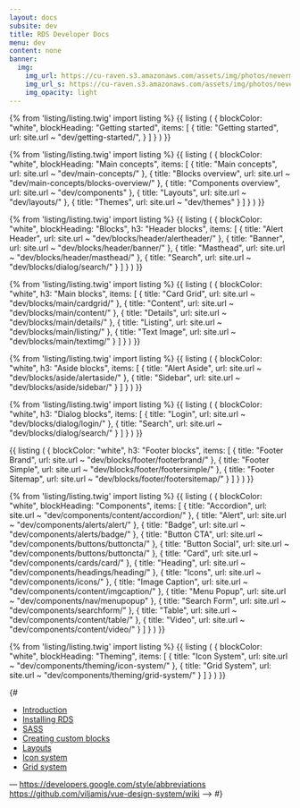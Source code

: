 ```yaml
---
layout: docs
subsite: dev
title: RDS Developer Docs
menu: dev
content: none
banner:
  img:
    img_url: https://cu-raven.s3.amazonaws.com/assets/img/photos/nevermore.jpg
    img_url_s: https://cu-raven.s3.amazonaws.com/assets/img/photos/nevermore-s.jpg
    img_opacity: light
---
```

{% from 'listing/listing.twig' import listing %}
{{ listing (
    {
       blockColor: "white",
            blockHeading: "Getting started",
            items:
            [
                {
                    title: "Getting started",
                    url: site.url ~ "dev/getting-started/",
                }
            ]
    }
) }}

{% from 'listing/listing.twig' import listing %}
{{ listing (
    {
       blockColor: "white",
            blockHeading: "Main concepts",
            items:
            [
                {
                    title: "Main concepts",
                    url: site.url ~ "dev/main-concepts/"
                },
                {
                    title: "Blocks overview",
                    url: site.url ~ "dev/main-concepts/blocks-overview/"
                },
                {
                    title: "Components overview",
                    url: site.url ~ "dev/components"
                },
                {
                    title: "Layouts",
                    url: site.url ~ "dev/layouts/"
                },
                {
                    title: "Themes",
                    url: site.url ~ "dev/themes"
                }
            ]
    }
) }}


{% from 'listing/listing.twig' import listing %}
{{ listing (
    {
       blockColor: "white",
            blockHeading: "Blocks",
            h3: "Header blocks",
            items:
            [
                {
                    title: "Alert Header",
                    url: site.url ~ "dev/blocks/header/alertheader/"
                },
                {
                    title: "Banner",
                    url: site.url ~ "dev/blocks/header/banner/"
                },
                {
                    title: "Masthead",
                    url: site.url ~ "dev/blocks/header/masthead/"
                },
                {
                    title: "Search",
                    url: site.url ~ "dev/blocks/dialog/search/"
                }
            ]
    }
) }}

{% from 'listing/listing.twig' import listing %}
{{ listing (
    {
       blockColor: "white",
            h3: "Main blocks",
            items:
            [
                {
                    title: "Card Grid",
                    url: site.url ~ "dev/blocks/main/cardgrid/"
                },
                {
                    title: "Content",
                    url: site.url ~ "dev/blocks/main/content/"
                },
                {
                    title: "Details",
                    url: site.url ~ "dev/blocks/main/details/"
                },
                {
                    title: "Listing",
                    url: site.url ~ "dev/blocks/main/listing/"
                },
                {
                    title: "Text Image",
                    url: site.url ~ "dev/blocks/main/textimg/"
                }
            ]
    }
) }}

{% from 'listing/listing.twig' import listing %}
{{ listing (
    {
       blockColor: "white",
            h3: "Aside blocks",
            items:
            [
                {
                    title: "Alert Aside",
                    url: site.url ~ "dev/blocks/aside/alertaside/"
                },
                {
                    title: "Sidebar",
                    url: site.url ~ "dev/blocks/aside/sidebar/"
                }
            ]
    }
) }}

{% from 'listing/listing.twig' import listing %}
{{ listing (
    {
       blockColor: "white",
            h3: "Dialog blocks",
            items:
            [
                {
                    title: "Login",
                    url: site.url ~ "dev/blocks/dialog/login/"
                },
                {
                    title: "Search",
                    url: site.url ~ "dev/blocks/dialog/search/"
                }
            ]
    }
) }}

{{ listing (
    {
       blockColor: "white",
            h3: "Footer blocks",
            items:
            [
                {
                    title: "Footer Brand",
                    url: site.url ~ "dev/blocks/footer/footerbrand/"
                },
                {
                    title: "Footer Simple",
                    url: site.url ~ "dev/blocks/footer/footersimple/"
                },
                {
                    title: "Footer Sitemap",
                    url: site.url ~ "dev/blocks/footer/footersitemap/"
                }
            ]
    }
) }}

{% from 'listing/listing.twig' import listing %}
{{ listing (
    {
       blockColor: "white",
            blockHeading: "Components",
            items:
            [
                {
                    title: "Accordion",
                    url: site.url ~ "dev/components/content/accordion/"
                },
                {
                    title: "Alert",
                    url: site.url ~ "dev/components/alerts/alert/"
                },
                {
                    title: "Badge",
                    url: site.url ~ "dev/components/alerts/badge/"
                },
                {
                    title: "Button CTA",
                    url: site.url ~ "dev/components/buttons/buttoncta/"
                },
                {
                    title: "Button Social",
                    url: site.url ~ "dev/components/buttons/buttoncta/"
                },
                {
                    title: "Card",
                    url: site.url ~ "dev/components/cards/card/"
                },
                {
                    title: "Heading",
                    url: site.url ~ "dev/components/headings/heading/"
                },
                {
                    title: "Icons",
                    url: site.url ~ "dev/components/icons/"
                },
                {
                    title: "Image Caption",
                    url: site.url ~ "dev/components/content/imgcaption/"
                },
                {
                    title: "Menu Popup",
                    url: site.url ~ "dev/components/nav/menupopup"
                },
                {
                    title: "Search Form",
                    url: site.url ~ "dev/components/searchform/"
                },
                {
                    title: "Table",
                    url: site.url ~ "dev/components/content/table/"
                },
                {
                    title: "Video",
                    url: site.url ~ "dev/components/content/video/"
                }
            ]
    }
) }}

{% from 'listing/listing.twig' import listing %}
{{ listing (
    {
       blockColor: "white",
            blockHeading: "Theming",
            items:
            [
                {
                    title: "Icon System",
                    url: site.url ~ "dev/components/theming/icon-system/"
                },
                {
                    title: "Grid System",
                    url: site.url ~ "dev/components/theming/grid-system/"
                }
            ]
    }
) }}


{# 

- [Introduction]({{site.url}}dev/custom-theming/)
- [Installing RDS]({{site.url}}dev/custom-theming/installing-rds/)
- [SASS]({{site.url}}dev/custom-theming/sass/)
- [Creating custom blocks]({{site.url}}dev/custom-theming/installing-rds/)
- [Layouts]({{site.url}}dev/custom-theming/layouts/)
- [Icon system]({{site.url}}dev/custom-theming/icon-system/)
- [Grid system]({{site.url}}dev/custom-theming/working-with-grids/)

–– https://developers.google.com/style/abbreviations https://github.com/viljamis/vue-design-system/wiki ––> #}




